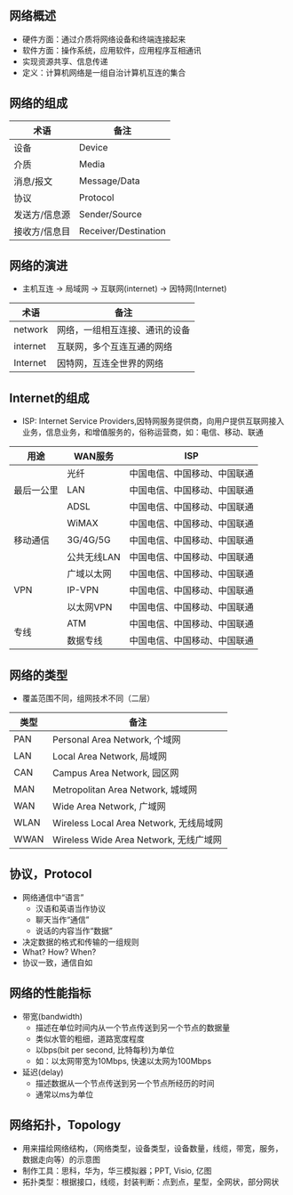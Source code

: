 ## 网络概述

- 硬件方面：通过介质将网络设备和终端连接起来
- 软件方面：操作系统，应用软件，应用程序互相通讯
- 实现资源共享、信息传递
- 定义：计算机网络是一组自治计算机互连的集合

## 网络的组成

| 术语          | 备注                 |
| ------------- | -------------------- |
| 设备          | Device               |
| 介质          | Media                |
| 消息/报文     | Message/Data         |
| 协议          | Protocol             |
| 发送方/信息源 | Sender/Source        |
| 接收方/信息目 | Receiver/Destination |

## 网络的演进

- 主机互连 -> 局域网 -> 互联网(internet) -> 因特网(Internet)

| 术语     | 备注                           |
| -------- | ------------------------------ |
| network  | 网络，一组相互连接、通讯的设备 |
| internet | 互联网，多个互连互通的网络     |
| Internet | 因特网，互连全世界的网络       |

## Internet的组成

- ISP: Internet Service Providers,因特网服务提供商，向用户提供互联网接入业务，信息业务，和增值服务的，俗称运营商，如：电信、移动、联通

<table>
    <thread>
        <th>用途</th>
        <th>WAN服务</th>
        <th>ISP</th>
    </thread>
    <tbody>
        <tr>
        	<td rowspan=3>最后一公里</td>
        	<td>光纤</td>
        	<td>中国电信、中国移动、中国联通</td>
        </tr>
        <tr>
            <td>LAN</td>
            <td>中国电信、中国移动、中国联通</td>
        </tr>
        <tr>
            <td>ADSL</td>
            <td>中国电信、中国移动、中国联通</td>
        </tr>
        <tr>
        	<td rowspan=3>移动通信</td>
        	<td>WiMAX</td>
        	<td>中国电信、中国移动、中国联通</td>
        </tr>
        <tr>
        	<td>3G/4G/5G</td>
        	<td>中国电信、中国移动、中国联通</td>
        </tr>
        <tr>
        	<td>公共无线LAN</td>
        	<td>中国电信、中国移动、中国联通</td>
        </tr>
        <tr>
        	<td rowspan=3>VPN</td>
        	<td>广域以太网</td>
        	<td>中国电信、中国移动、中国联通</td>
        </tr>
         <tr>
        	<td>IP-VPN</td>
        	<td>中国电信、中国移动、中国联通</td>
        </tr>
         <tr>
        	<td>以太网VPN</td>
        	<td>中国电信、中国移动、中国联通</td>
        </tr>
        <tr>
        	<td rowspan=2>专线</td>
        	<td>ATM</td>
        	<td>中国电信、中国移动、中国联通</td>
        </tr>
        <tr>
        	<td>数据专线</td>
        	<td>中国电信、中国移动、中国联通</td>
        </tr>
    </tbody>
</table>

## 网络的类型

- 覆盖范围不同，组网技术不同（二层）

| 类型 | 备注                                    |
| ---- | --------------------------------------- |
| PAN  | Personal Area Network, 个域网           |
| LAN  | Local Area Network, 局域网              |
| CAN  | Campus Area Network, 园区网             |
| MAN  | Metropolitan Area Network, 城域网       |
| WAN  | Wide Area Network, 广域网               |
| WLAN | Wireless Local Area Network, 无线局域网 |
| WWAN | Wireless Wide Area Network, 无线广域网  |

## 协议，Protocol

- 网络通信中“语言”
  - 汉语和英语当作协议
  - 聊天当作“通信”
  - 说话的内容当作“数据”
- 决定数据的格式和传输的一组规则
- What? How? When?
- 协议一致，通信自如

## 网络的性能指标

- 带宽(bandwidth)
  - 描述在单位时间内从一个节点传送到另一个节点的数据量
  - 类似水管的粗细，道路宽度程度
  - 以bps(bit per second, 比特每秒)为单位
  - 如：以太网带宽为10Mbps, 快速以太网为100Mbps
- 延迟(delay)
  - 描述数据从一个节点传送到另一个节点所经历的时间
  - 通常以ms为单位

## 网络拓扑，Topology

- 用来描绘网络结构，（网络类型，设备类型，设备数量，线缆，带宽，服务，数据走向等）的示意图
- 制作工具：思科，华为，华三模拟器；PPT, Visio, 亿图
- 拓扑类型：根据接口，线缆，封装判断：点到点，星型，全网状，部分网状
